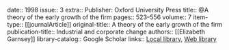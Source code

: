 date:: 1998
issue:: 3
extra:: Publisher: Oxford University Press
title:: @A theory of the early growth of the firm
pages:: 523–556
volume:: 7
item-type:: [[journalArticle]]
original-title:: A theory of the early growth of the firm
publication-title:: Industrial and corporate change
authors:: [[Elizabeth Garnsey]]
library-catalog:: Google Scholar
links:: [Local library](zotero://select/library/items/GB4IGB2B), [Web library](https://www.zotero.org/users/6520516/items/GB4IGB2B)
